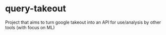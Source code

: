# query-takeout
Project that aims to turn google takeout into an API for use/analysis by other tools (with focus on ML)
